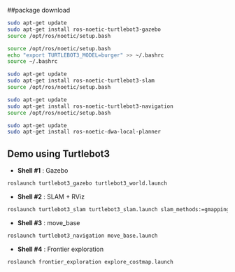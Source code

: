 ##package download
```bash
sudo apt-get update
sudo apt-get install ros-noetic-turtlebot3-gazebo
source /opt/ros/noetic/setup.bash
```

```bash
source /opt/ros/noetic/setup.bash
echo "export TURTLEBOT3_MODEL=burger" >> ~/.bashrc
source ~/.bashrc
```

```bash
sudo apt-get update
sudo apt-get install ros-noetic-turtlebot3-slam
source /opt/ros/noetic/setup.bash
```

```bash
sudo apt-get update
sudo apt-get install ros-noetic-turtlebot3-navigation
source /opt/ros/noetic/setup.bash
```

```bash
sudo apt-get update
sudo apt-get install ros-noetic-dwa-local-planner
```


## Demo using Turtlebot3

- **Shell #1** : Gazebo

```bash
roslaunch turtlebot3_gazebo turtlebot3_world.launch
```

- **Shell #2** : SLAM + RViz

```bash
roslaunch turtlebot3_slam turtlebot3_slam.launch slam_methods:=gmapping
```

- **Shell #3** : move_base

```bash
roslaunch turtlebot3_navigation move_base.launch 
```

- **Shell #4** : Frontier exploration

```bash
roslaunch frontier_exploration explore_costmap.launch
```
